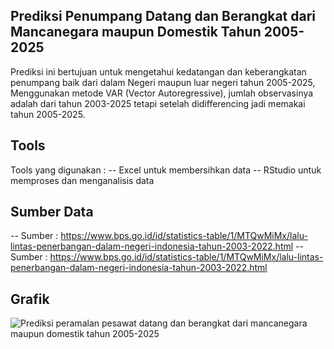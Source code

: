 ## Prediksi Penumpang Datang dan Berangkat dari Mancanegara maupun Domestik Tahun 2005-2025
Prediksi ini bertujuan untuk mengetahui kedatangan dan keberangkatan penumpang baik dari dalam Negeri maupun luar negeri tahun 2005-2025, Menggunakan metode VAR (Vector Autoregressive), jumlah observasinya adalah dari tahun 2003-2025 tetapi setelah didifferencing jadi memakai tahun 2005-2025.

## Tools
Tools yang digunakan :
-- Excel untuk membersihkan data
-- RStudio untuk memproses dan menganalisis data

## Sumber Data
-- Sumber : https://www.bps.go.id/id/statistics-table/1/MTQwMiMx/lalu-lintas-penerbangan-dalam-negeri-indonesia-tahun-2003-2022.html
-- Sumber : https://www.bps.go.id/id/statistics-table/1/MTQwMiMx/lalu-lintas-penerbangan-dalam-negeri-indonesia-tahun-2003-2022.html

## Grafik

![Prediksi peramalan pesawat datang dan berangkat dari mancanegara maupun domestik tahun 2005-2025](https://github.com/user-attachments/assets/a5945054-be25-47d6-9b52-5e2ec28088ee)


